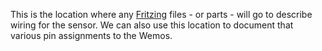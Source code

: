 This is the location where any [Fritzing](https://fritzing.org/home/) files - or parts - will go to describe wiring for the sensor.
We can also use this location to document that various pin assignments to the Wemos.
